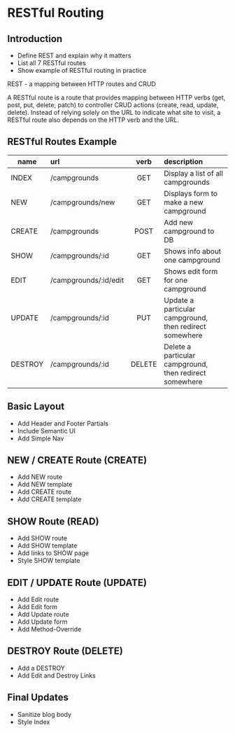 # RESTful Routing

## Introduction

* Define REST and explain why it matters
* List all 7 RESTful routes
* Show example of RESTful routing in practice

REST - a mapping between HTTP routes and CRUD

A RESTful route is a route that provides mapping between HTTP verbs (get, post, put, delete, patch) to controller CRUD actions (create, read, update, delete). Instead of relying solely on the URL to indicate what site to visit, a RESTful route also depends on the HTTP verb and the URL.

## RESTful Routes Example

|name        |url           |verb          |description   |
|------------|:-------------|:------------:|:-------------|
|INDEX       |/campgrounds          |GET        |Display a list of all campgrounds|
|NEW         |/campgrounds/new      |GET        |Displays form to make a new campground|
|CREATE      |/campgrounds          |POST       |Add new campground to DB|
|SHOW        |/campgrounds/:id      |GET        |Shows info about one campground|
|EDIT        |/campgrounds/:id/edit |GET        |Shows edit form for one campground|
|UPDATE      |/campgrounds/:id      |PUT        |Update a particular campground, then redirect somewhere|
|DESTROY     |/campgrounds/:id      |DELETE     |Delete a particular campground, then redirect somewhere|  

## Basic Layout

* Add Header and Footer Partials
* Include Semantic UI
* Add Simple Nav

## NEW / CREATE Route (CREATE)

* Add NEW route
* Add NEW template
* Add CREATE route
* Add CREATE template

## SHOW Route (READ)

* Add SHOW route
* Add SHOW template
* Add links to SHOW page
* Style SHOW template

## EDIT / UPDATE Route (UPDATE)

* Add Edit route
* Add Edit form
* Add Update route
* Add Update form
* Add Method-Override

## DESTROY Route (DELETE)

* Add a DESTROY
* Add Edit and Destroy Links

## Final Updates

* Sanitize blog body
* Style Index